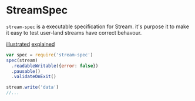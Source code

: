 # StreamSpec

`stream-spec` is a executable specification for Stream.
it's purpose it to make it easy to test user-land streams have correct behavour.

[illustrated](https://github.com/dominictarr/stream-spec/blob/master/states.markdown)
[explained](https://github.com/dominictarr/stream-spec/blob/master/stream_spec.markdown)


``` js
var spec = require('stream-spec')
spec(stream)
  .readableWritable({error: false})
  .pausable()
  .validateOnExit()

stream.write('data')
//...
```


